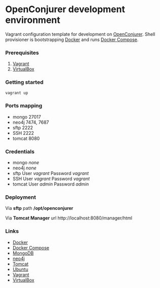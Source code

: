 # OpenConjurer development environment

Vagrant configuration template for development on [OpenConjurer](http://www.openconjurer.org/). Shell provisioner is bootstrapping [Docker](https://www.docker.com/) and runs [Docker Compose](https://docs.docker.com/compose/).

### Prerequisites

1. [Vagrant](https://www.vagrantup.com/downloads.html)
1. [VirtualBox](https://www.virtualbox.org/wiki/Downloads)

### Getting started

```bash
vagrant up
```

### Ports mapping

* mongo 27017
* neo4j 7474, 7687
* sftp 2222
* SSH 2222
* tomcat 8080

### Credentials

* mongo _none_
* neo4j _none_
* sftp User _vagrant_ Password _vagrant_
* SSH User _vagrant_ Password _vagrant_
* tomcat User _admin_ Password _admin_

### Deployment

Via **sftp** path **/opt/openconjurer**

Via **Tomcat Manager** url http://localhost:8080/manager/html

### Links

* [Docker](https://www.docker.com/)
* [Docker Compose](https://docs.docker.com/compose/)
* [MongoDB](https://www.mongodb.com)
* [neo4j](https://neo4j.com/)
* [Tomcat](http://tomcat.apache.org/)
* [Ubuntu](https://www.ubuntu.com/)
* [Vagrant](https://www.vagrantup.com/)
* [VirtualBox](https://www.virtualbox.org/)
